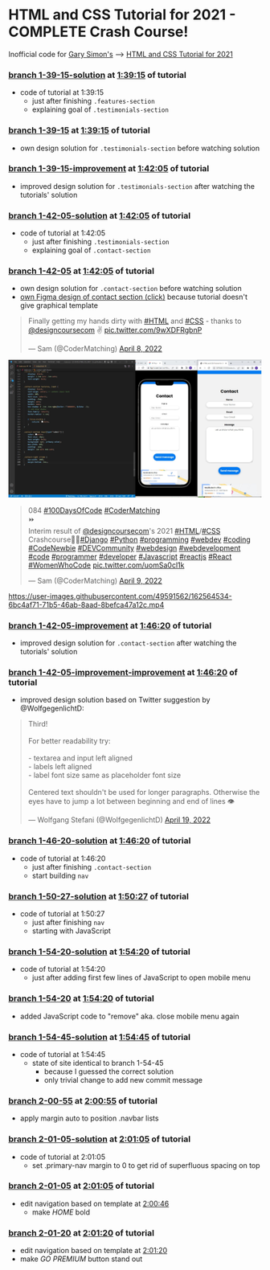 # HTML and CSS Tutorial for 2021 - COMPLETE Crash Course!
Inofficial code for [Gary Simon's](https://github.com/designcourse) --> [HTML and CSS Tutorial for 2021](https://youtu.be/D-h8L5hgW-w)

### [branch 1-39-15-solution](https://github.com/Sammeeey/HTML-CSS-CrashCourse-2021/tree/1-39-15-solution) at [1:39:15](https://youtu.be/D-h8L5hgW-w?t=5960) of tutorial
<!-- d940e13ac2cf0d63bf8d514e45773373d63c4843 -->
- code of tutorial at 1:39:15
    - just after finishing `.features-section`
    - explaining goal of `.testimonials-section`

### [branch 1-39-15](https://github.com/Sammeeey/HTML-CSS-CrashCourse-2021/tree/1-39-15) at [1:39:15](https://youtu.be/D-h8L5hgW-w?t=5960) of tutorial
<!-- 273983a030837920e778edadb1a4894aec0e3fb3 -->
- own design solution for `.testimonials-section` before watching solution

### [branch 1-39-15-improvement](https://github.com/Sammeeey/HTML-CSS-CrashCourse-2021/tree/1-39-15-improvement) at [1:42:05](https://youtu.be/D-h8L5hgW-w?t=6125) of tutorial
<!-- 7cdbdc1974db73dc3668f884674aed4d74527bce -->
- improved design solution for `.testimonials-section` after watching the tutorials' solution

### [branch 1-42-05-solution](https://github.com/Sammeeey/HTML-CSS-CrashCourse-2021/tree/1-42-05-solution) at [1:42:05](https://youtu.be/D-h8L5hgW-w?t=6125) of tutorial
<!-- f7b646ec73466e55bd5185fb704bcd15fd2f8eee -->
- code of tutorial at 1:42:05
    - just after finishing `.testimonials-section`
    - explaining goal of `.contact-section`

### [branch 1-42-05](https://github.com/Sammeeey/HTML-CSS-CrashCourse-2021/tree/1-42-05) at [1:42:05](https://youtu.be/D-h8L5hgW-w?t=6125) of tutorial
<!-- 8dc01d486c156226ca75cc47c909ad5b273a13ba -->
- own design solution for `.contact-section` before watching solution
- [own Figma design of contact section (click)](https://www.figma.com/file/MEz6tNBmiFAMHUnLWxsMmk/22-04-05_HTML_CSS_2021?node-id=1%3A2) because tutorial doesn't give graphical template

<blockquote class="twitter-tweet" data-theme="light"><p lang="en" dir="ltr">Finally getting my hands dirty with <a href="https://twitter.com/hashtag/HTML?src=hash&amp;ref_src=twsrc%5Etfw">#HTML</a> and <a href="https://twitter.com/hashtag/CSS?src=hash&amp;ref_src=twsrc%5Etfw">#CSS</a> - thanks to <a href="https://twitter.com/designcoursecom?ref_src=twsrc%5Etfw">@designcoursecom</a> ✌ <a href="https://t.co/9wXDFRgbnP">pic.twitter.com/9wXDFRgbnP</a></p>&mdash; Sam (@CoderMatching) <a href="https://twitter.com/CoderMatching/status/1512510857175085060?ref_src=twsrc%5Etfw">April 8, 2022</a></blockquote>

![picture of own design template](https://github.com/Sammeeey/HTML-CSS-CrashCourse-2021/blob/bbb8d227d0ad42856cc57f877de95138471cd0b4/progress_documentation/1-42-05/1-42-05_screenshot_contact_section.jpg)

<blockquote class="twitter-tweet" data-theme="light"><p lang="en" dir="ltr">084 <a href="https://twitter.com/hashtag/100DaysOfCode?src=hash&amp;ref_src=twsrc%5Etfw">#100DaysOfCode</a> <a href="https://twitter.com/hashtag/CoderMatching?src=hash&amp;ref_src=twsrc%5Etfw">#CoderMatching</a><br>⏩<br>Interim result of <a href="https://twitter.com/designcoursecom?ref_src=twsrc%5Etfw">@designcoursecom</a>&#39;s 2021 <a href="https://twitter.com/hashtag/HTML?src=hash&amp;ref_src=twsrc%5Etfw">#HTML</a>/<a href="https://twitter.com/hashtag/CSS?src=hash&amp;ref_src=twsrc%5Etfw">#CSS</a> Crashcourse🎨🤗<a href="https://twitter.com/hashtag/Django?src=hash&amp;ref_src=twsrc%5Etfw">#Django</a> <a href="https://twitter.com/hashtag/Python?src=hash&amp;ref_src=twsrc%5Etfw">#Python</a> <a href="https://twitter.com/hashtag/programming?src=hash&amp;ref_src=twsrc%5Etfw">#programming</a> <a href="https://twitter.com/hashtag/webdev?src=hash&amp;ref_src=twsrc%5Etfw">#webdev</a> <a href="https://twitter.com/hashtag/coding?src=hash&amp;ref_src=twsrc%5Etfw">#coding</a> <a href="https://twitter.com/hashtag/CodeNewbie?src=hash&amp;ref_src=twsrc%5Etfw">#CodeNewbie</a> <a href="https://twitter.com/hashtag/DEVCommunity?src=hash&amp;ref_src=twsrc%5Etfw">#DEVCommunity</a> <a href="https://twitter.com/hashtag/webdesign?src=hash&amp;ref_src=twsrc%5Etfw">#webdesign</a> <a href="https://twitter.com/hashtag/webdevelopment?src=hash&amp;ref_src=twsrc%5Etfw">#webdevelopment</a> <a href="https://twitter.com/hashtag/code?src=hash&amp;ref_src=twsrc%5Etfw">#code</a> <a href="https://twitter.com/hashtag/programmer?src=hash&amp;ref_src=twsrc%5Etfw">#programmer</a> <a href="https://twitter.com/hashtag/developer?src=hash&amp;ref_src=twsrc%5Etfw">#developer</a> <a href="https://twitter.com/hashtag/Javascript?src=hash&amp;ref_src=twsrc%5Etfw">#Javascript</a> <a href="https://twitter.com/hashtag/reactjs?src=hash&amp;ref_src=twsrc%5Etfw">#reactjs</a> <a href="https://twitter.com/hashtag/React?src=hash&amp;ref_src=twsrc%5Etfw">#React</a> <a href="https://twitter.com/hashtag/WomenWhoCode?src=hash&amp;ref_src=twsrc%5Etfw">#WomenWhoCode</a> <a href="https://t.co/uomSa0cl1k">pic.twitter.com/uomSa0cl1k</a></p>&mdash; Sam (@CoderMatching) <a href="https://twitter.com/CoderMatching/status/1512663597473841158?ref_src=twsrc%5Etfw">April 9, 2022</a></blockquote>

https://user-images.githubusercontent.com/49591562/162564534-6bc4af71-71b5-46ab-8aad-8befca47a12c.mp4

### [branch 1-42-05-improvement](https://github.com/Sammeeey/HTML-CSS-CrashCourse-2021/tree/1-42-05-improvement) at [1:46:20](https://youtu.be/D-h8L5hgW-w?t=6380) of tutorial
<!-- f72250ca3dd3543d66278c34604c4195ada2ce74 -->
- improved design solution for `.contact-section` after watching the tutorials' solution

### [branch 1-42-05-improvement-improvement](https://github.com/Sammeeey/HTML-CSS-CrashCourse-2021/tree/1-42-05-improvement-improvement) at [1:46:20](https://youtu.be/D-h8L5hgW-w?t=6380) of tutorial
- improved design solution based on Twitter suggestion by @WolfgegenlichtD:
<blockquote class="twitter-tweet"><p lang="en" dir="ltr">Third! <br><br>For better readability try:<br><br>- textarea and input left aligned<br>- labels left aligned <br>- label font size same as placeholder font size<br><br>Centered text shouldn&#39;t be used for longer paragraphs. Otherwise the eyes have to jump a lot between beginning and end of lines 👁</p>&mdash; Wolfgang Stefani (@WolfgegenlichtD) <a href="https://twitter.com/WolfgegenlichtD/status/1516285365887197184?ref_src=twsrc%5Etfw">April 19, 2022</a></blockquote>

### [branch 1-46-20-solution](https://github.com/Sammeeey/HTML-CSS-CrashCourse-2021/tree/1-46-20-solution) at [1:46:20](https://youtu.be/D-h8L5hgW-w?t=6380) of tutorial
<!-- 2ff5bf3c564f013aaa0217d34f6d34393bbc918e -->
- code of tutorial at 1:46:20
    - just after finishing `.contact-section`
    - start building `nav`

### [branch 1-50-27-solution](https://github.com/Sammeeey/HTML-CSS-CrashCourse-2021/tree/1-50-27-solution) at [1:50:27](https://youtu.be/D-h8L5hgW-w?t=6627) of tutorial
<!-- 3163784cb3c1cb4f327bc7f99a59119455f5f2c6 -->
- code of tutorial at 1:50:27
    - just after finishing `nav`
    - starting with JavaScript

### [branch 1-54-20-solution](https://github.com/Sammeeey/HTML-CSS-CrashCourse-2021/tree/1-54-20-solution) at [1:54:20](https://youtu.be/D-h8L5hgW-w?t=6860) of tutorial
<!-- 62575d2afae7978bd52e4390aa787108baf95636 -->
- code of tutorial at 1:54:20
    - just after adding first few lines of JavaScript to open mobile menu

### [branch 1-54-20](https://github.com/Sammeeey/HTML-CSS-CrashCourse-2021/tree/1-54-20) at [1:54:20](https://youtu.be/D-h8L5hgW-w?t=6860) of tutorial
<!-- 37bbad2c2a476e859263842094989d263d793ab8 -->
- added JavaScript code to "remove" aka. close mobile menu again

### [branch 1-54-45-solution](https://github.com/Sammeeey/HTML-CSS-CrashCourse-2021/tree/1-54-45-solution) at [1:54:45](https://youtu.be/D-h8L5hgW-w?t=6885) of tutorial
<!-- f8381dfa1b083dc3d5b6b8268693604a0870adc9 -->
- code of tutorial at 1:54:45
    - state of site identical to branch 1-54-45
	    - because I guessed the correct solution
	    - only trivial change to add new commit message

### [branch 2-00-55](https://github.com/Sammeeey/HTML-CSS-CrashCourse-2021/tree/2-00-55) at [2:00:55](https://youtu.be/D-h8L5hgW-w?t=7255) of tutorial
<!-- 54733059d6f8517049ae014c9e74c58429cfb87a -->
- apply margin auto to position .navbar lists

### [branch 2-01-05-solution](https://github.com/Sammeeey/HTML-CSS-CrashCourse-2021/tree/2-01-05-solution) at [2:01:05](https://youtu.be/D-h8L5hgW-w?t=7265) of tutorial
<!-- d786ef5f188fb302a432cd8f46efeb23223696b0 -->
- code of tutorial at 2:01:05
    - set .primary-nav margin to 0 to get rid of superfluous spacing on top

### [branch 2-01-05](https://github.com/Sammeeey/HTML-CSS-CrashCourse-2021/tree/2-01-05) at [2:01:05](https://youtu.be/D-h8L5hgW-w?t=7255) of tutorial
<!-- 54733059d6f8517049ae014c9e74c58429cfb87a -->
- edit navigation based on template at [2:00:46](https://youtu.be/D-h8L5hgW-w?t=7246)
	- make *HOME* bold

### [branch 2-01-20](https://github.com/Sammeeey/HTML-CSS-CrashCourse-2021/tree/2-01-20) at [2:01:20](https://youtu.be/D-h8L5hgW-w?t=7280) of tutorial
<!-- e903a86ac64ba2cab5eb373ac13eff197d72ce68 -->
- edit navigation based on template at [2:01:20](https://youtu.be/D-h8L5hgW-w?t=7246)
 - make *GO PREMIUM* button stand out

